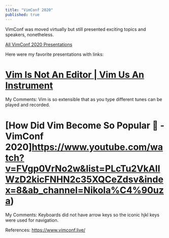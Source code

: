 ```yaml
---
title: "VimConf 2020"
published: true
---
```


VimConf was moved virtually but still presented exciting topics and speakers, nonetheless.

[All VimConf 2020 Presentations](https://www.youtube.com/playlist?list=PLcTu2VkAIIWzD2kicFNHN2c35XQCeZdsv)


Here were my favorite presentations with links:

# [Vim Is Not An Editor | Vim Us An Instrument](https://www.twitch.tv/videos/733201750)

My Comments: Vim is so extensible that as you type different tunes can be played and recorded.



# [How Did Vim Become So Popular 🏺 - VimConf 2020]https://www.youtube.com/watch?v=FVgp0VrNo2w&list=PLcTu2VkAIIWzD2kicFNHN2c35XQCeZdsv&index=8&ab_channel=Nikola%C4%90uza)

My Comments: Keyboards did not have arrow keys so the iconic hjkl keys were used for navigation.


References:
https://www.vimconf.live/
